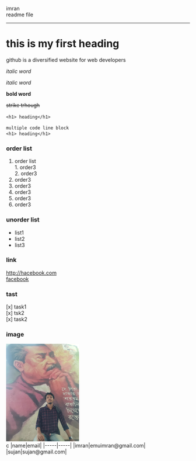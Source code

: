 <!--readme comment-->
imran  
readme file

---


# this is my first heading

<p>github is a diversified website for web developers</p>

<i>italic word</i>

_italic word_

__bold word__

~~strike trhough~~

`<h1> heading</h1>`

```
multiple code line block
<h1> heading</h1>
```
### order list
<!--order list-->
1. order list  
        1. order3  
        2. order3
2. order3
2. order3
2. order3
2. order3
2. order3

### unorder list

- list1
- list2
- list3

### link  
http://hacebook.com  
[facebook][facebook1]

[facebook1]:http://facebook.com

### tast
[x] task1  
[x] tsk2  
[x] task2

### image
<img src="./img/imran.jpg" width="200">

<br/>
c
|name|email|
|-----|-----|
|imran|emuimran@gmail.com|
|sujan|sujan@gmail.com|


